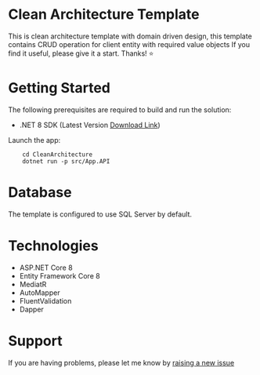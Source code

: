 # Clean Architecture Template
This is clean architecture template with domain driven design, this template contains CRUD operation for client entity with required value objects 
If you find it useful, please give it a start.
Thanks! ⭐️

# Getting Started
The following prerequisites are required to build and run the solution:
 - .NET 8 SDK (Latest Version [Download Link](https://dotnet.microsoft.com/en-us/download/dotnet/8.0))
 
 Launch the app:

        cd CleanArchitecture
        dotnet run -p src/App.API

# Database
  The template is configured to use SQL Server by default.

# Technologies
  - ASP.NET Core 8
  - Entity Framework Core 8
  - MediatR
  - AutoMapper
  - FluentValidation
  - Dapper

# Support 
 If you are having problems, please let me know by [raising a new issue](https://github.com/itarunsharma/CleanArchitecture/issues/new)
